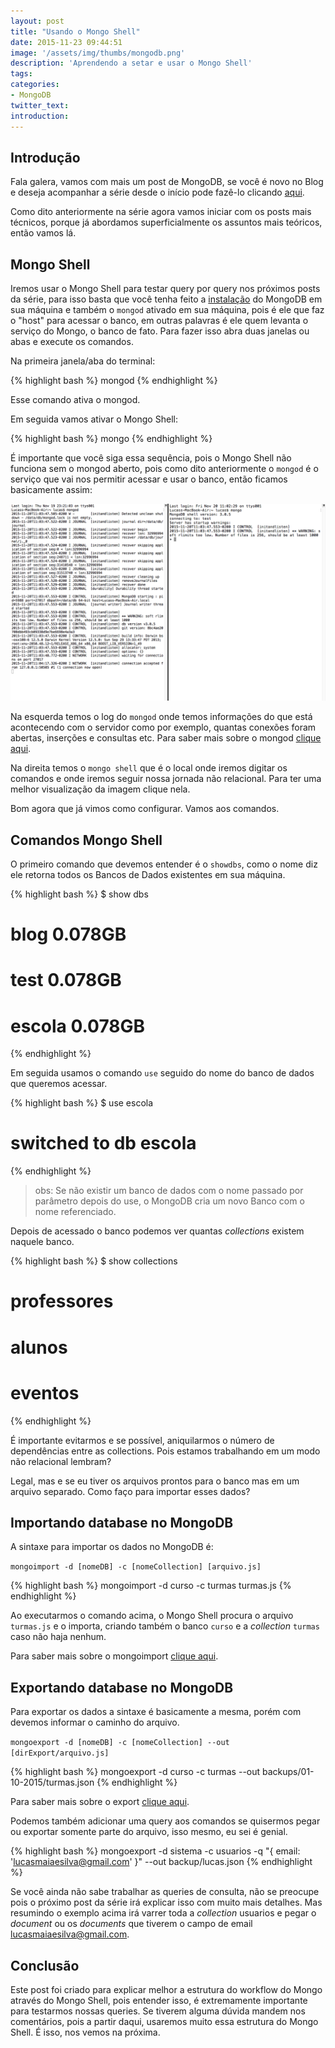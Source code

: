 ```yaml
---
layout: post
title: "Usando o Mongo Shell"
date: 2015-11-23 09:44:51
image: '/assets/img/thumbs/mongodb.png'
description: 'Aprendendo a setar e usar o Mongo Shell'
tags:
categories:
- MongoDB
twitter_text:
introduction:
---
```


## Introdução

Fala galera, vamos com mais um post de MongoDB, se você é novo no Blog e deseja acompanhar a série desde o início pode fazê-lo clicando [aqui](http://lucasmaiaesilva.com.br/series).

Como dito anteriormente na série agora vamos iniciar com os posts mais técnicos, porque já abordamos superficialmente os assuntos mais teóricos, então vamos lá.

## Mongo Shell

Iremos usar o Mongo Shell para testar query por query nos próximos posts da série, para isso basta que você tenha feito a [instalação](https://docs.mongodb.org/manual/installation/) do MongoDB em sua máquina e também o `mongod` ativado em sua máquina, pois é ele que faz o "host" para acessar o banco, em outras palavras é ele quem levanta o serviço do Mongo, o banco de fato. Para fazer isso abra duas janelas ou abas e execute os comandos.

Na primeira janela/aba do terminal:

{% highlight bash %}
mongod
{% endhighlight %}

Esse comando ativa o mongod.

Em seguida vamos ativar o Mongo Shell:

{% highlight bash %}
mongo
{% endhighlight %}

É importante que você siga essa sequência, pois o Mongo Shell não funciona sem o mongod aberto, pois como dito anteriormente o `mongod` é o serviço que vai nos permitir acessar e usar o banco, então ficamos basicamente assim:

[![mongo e mongodb](/assets/img/posts/serie-mongo-db/mongo-mongod.png)](/assets/img/posts/serie-mongo-db/mongo-mongod.png)

Na esquerda temos o log do `mongod` onde temos informações do que está acontecendo com o servidor como por exemplo, quantas conexões foram abertas, inserções e consultas etc. Para saber mais sobre o mongod [clique aqui](https://docs.mongodb.org/manual/reference/program/mongod/).

Na direita temos o `mongo shell` que é o local onde iremos digitar os comandos e onde iremos seguir nossa jornada não relacional. Para ter uma melhor visualização da imagem clique nela.

Bom agora que já vimos como configurar. Vamos aos comandos.

## Comandos Mongo Shell

O primeiro comando que devemos entender é o `showdbs`, como o nome diz ele retorna todos os Bancos de Dados existentes em sua máquina.

{% highlight bash %}
$ show dbs
# blog     0.078GB
# test     0.078GB
# escola   0.078GB
{% endhighlight %}

Em seguida usamos o comando `use` seguido do nome do banco de dados que queremos acessar.

{% highlight bash %}
$ use escola
# switched to db escola
{% endhighlight %}

> obs: Se não existir um banco de dados com o nome passado por parâmetro depois do use, o MongoDB cria um novo Banco com o nome referenciado.

Depois de acessado o banco podemos ver quantas *collections* existem naquele banco.

{% highlight bash %}
$ show collections
# professores
# alunos
# eventos
{% endhighlight %}

É importante evitarmos e se possível, aniquilarmos o número de dependências entre as collections. Pois estamos trabalhando em um modo não relacional lembram?

Legal, mas e se eu tiver os arquivos prontos para o banco mas em um arquivo separado. Como faço para importar esses dados?

## Importando database no MongoDB

A sintaxe para importar os dados no MongoDB é: 

`mongoimport -d [nomeDB] -c [nomeCollection] [arquivo.js]`

{% highlight bash %}
mongoimport -d curso -c turmas turmas.js
{% endhighlight %}

Ao executarmos o comando acima, o Mongo Shell procura o arquivo `turmas.js` e o importa, criando também o banco `curso` e a *collection* `turmas` caso não haja nenhum.

Para saber mais sobre o mongoimport [clique aqui](https://docs.mongodb.org/v2.4/reference/program/mongoimport/#bin.mongoimport).

## Exportando database no MongoDB

Para exportar os dados a sintaxe é basicamente a mesma, porém com devemos informar o caminho do arquivo.

`mongoexport -d [nomeDB] -c [nomeCollection] --out [dirExport/arquivo.js]`

{% highlight bash %}
mongoexport -d curso -c turmas --out backups/01-10-2015/turmas.json
{% endhighlight %}

Para saber mais sobre o export [clique aqui](https://docs.mongodb.org/manual/reference/program/mongoexport/).

Podemos também adicionar uma query aos comandos se quisermos pegar ou exportar somente parte do arquivo, isso mesmo, eu sei é genial.

{% highlight bash %}
mongoexport -d sistema -c usuarios -q "{ email: 'lucasmaiaesilva@gmail.com' }" --out backup/lucas.json
{% endhighlight %}

Se você ainda não sabe trabalhar as queries de consulta, não se preocupe pois o próximo post da série irá explicar isso com muito mais detalhes. Mas resumindo o exemplo acima irá varrer toda a *collection* usuarios e pegar o *document* ou os *documents* que tiverem o campo de email lucasmaiaesilva@gmail.com.

## Conclusão

Este post foi criado para explicar melhor a estrutura do workflow do Mongo através do Mongo Shell, pois entender isso, é extremamente importante para testarmos nossas queries. Se tiverem alguma dúvida mandem nos comentários, pois a partir daqui, usaremos muito essa estrutura do Mongo Shell. É isso, nos vemos na próxima.